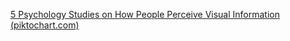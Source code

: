 [5 Psychology Studies on How People Perceive Visual Information (piktochart.com)](https://piktochart.com/blog/5-psychology-studies-that-tell-us-how-people-perceive-visual-information/)

